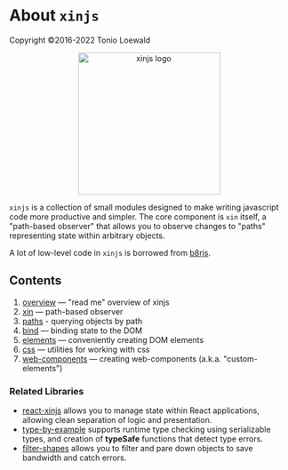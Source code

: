# About `xinjs`

Copyright ©2016-2022 Tonio Loewald

<div style="text-align: center">
  <a href="https://xinjs.net">
    <img style="width: 256px; max-width: 80%" alt="xinjs logo" src="https://xinjs.net/xinjs-logo.svg">
  </a>
</div>

`xinjs` is a collection of small modules designed to make writing javascript
code more productive and simpler. The core component is `xin` itself, a
"path-based observer" that allows you to observe changes to "paths" representing
state within arbitrary objects.

A lot of low-level code in `xinjs` is borrowed from [b8rjs](https://b8rjs.com).

## Contents

1. [overview](../README.md) — "read me" overview of xinjs
2. [xin](xin.md) — path-based observer
3. [paths](by-path.md) - querying objects by path
4. [bind](bind.md) — binding state to the DOM
5. [elements](elements.md) — conveniently creating DOM elements
6. [css](css.md) — utilities for working with css
7. [web-components](web-components.md) — creating web-components (a.k.a. "custom-elements")

### Related Libraries
- [react-xinjs](https://www.npmjs.com/package/react-xinjs) allows you to manage state within
  React applications, allowing clean separation of logic and presentation.
- [type-by-example](https://www.npmjs.com/package/type-by-example) supports runtime type
  checking using serializable types, and creation of **typeSafe** functions that detect
  type errors.
- [filter-shapes](https://www.npmjs.com/package/filter-shapes) allows you to filter and 
  pare down objects to save bandwidth and catch errors.
